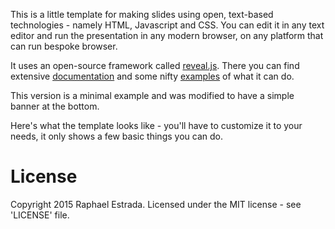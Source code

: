 This is a little template for making slides using open, text-based technologies - namely HTML, Javascript and CSS. You can edit it in any text editor and run the presentation in any modern browser, on any platform that can run bespoke browser.

It uses an open-source framework called [reveal.js](https://github.com/hakimel/reveal.js/). There you can find extensive [documentation](https://github.com/hakimel/reveal.js/wiki) and some nifty [examples](http://lab.hakim.se/reveal-js/) of what it can do.

This version is a minimal example and was modified to have a simple banner at the bottom.

Here's what the template looks like - you'll have to customize it to your needs, it only shows a few basic things you can do.

# License
Copyright 2015 Raphael Estrada.
Licensed under the MIT license - see 'LICENSE' file.
